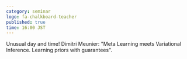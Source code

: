 ```yaml
---
category: seminar
logo: fa-chalkboard-teacher
published: true
time: 16:00 JST
---
```


Unusual day and time! Dimitri Meunier: "Meta Learning meets Variational Inference. Learning priors with guarantees".
